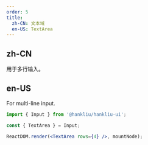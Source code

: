 ```yaml
---
order: 5
title:
  zh-CN: 文本域
  en-US: TextArea
---
```


## zh-CN

用于多行输入。

## en-US

For multi-line input.

```jsx
import { Input } from '@hankliu/hankliu-ui';

const { TextArea } = Input;

ReactDOM.render(<TextArea rows={4} />, mountNode);
```

